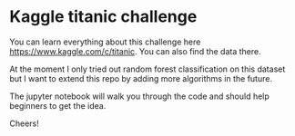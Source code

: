 # Kaggle titanic challenge

You can learn everything about this challenge here https://www.kaggle.com/c/titanic.
You can also find the data there.

At the moment I only tried out random forest classification on this dataset but I want to extend this repo by adding more algorithms in the future.

The jupyter notebook will walk you through the code and should help beginners to get the idea.

Cheers!
